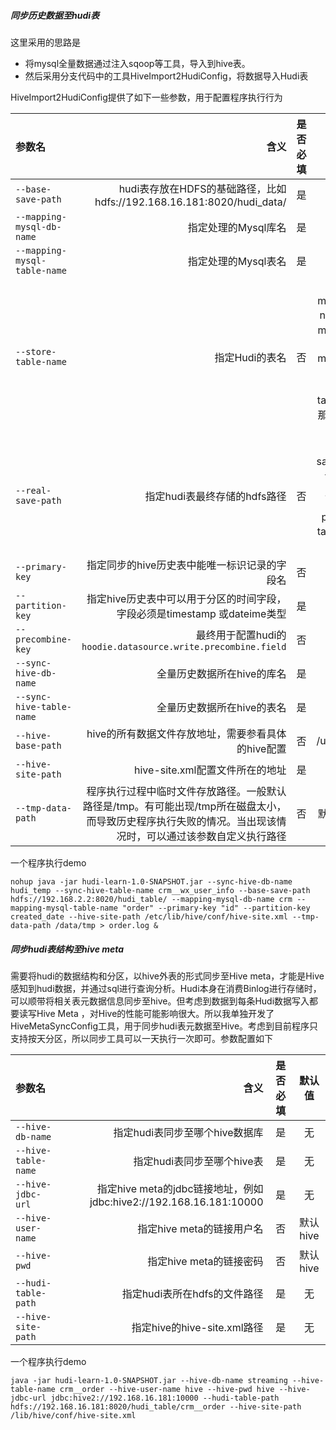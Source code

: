 
##### 同步历史数据至hudi表
这里采用的思路是
- 将mysql全量数据通过注入sqoop等工具，导入到hive表。
- 然后采用分支代码中的工具HiveImport2HudiConfig，将数据导入Hudi表

HiveImport2HudiConfig提供了如下一些参数，用于配置程序执行行为

| 参数名      |     含义 |   是否必填   |默认值|
| :-------- | --------:| :------: | :------: |
| `--base-save-path`|   hudi表存放在HDFS的基础路径，比如hdfs://192.168.16.181:8020/hudi_data/|  是|无|
| `--mapping-mysql-db-name`|   指定处理的Mysql库名|  是|无|
| `--mapping-mysql-table-name`|   指定处理的Mysql表名|  是|无|
| `--store-table-name`|   指定Hudi的表名|  否|默认会根据--mapping-mysql-db-name和--mapping-mysql-table-name自动生成。假设--mapping-mysql-db-name 为crm，--mapping-mysql-table-name为order。那么最终的hudi表名为crm__order|
| `--real-save-path`|  指定hudi表最终存储的hdfs路径|  否|默认根据--base-save-path和--store-table-name自动生成，生成格式为'--base-save-path'+'/'+'--store-table-name' ，推荐默认|
| `--primary-key`|  指定同步的hive历史表中能唯一标识记录的字段名|  否|默认id|
| `--partition-key`|  指定hive历史表中可以用于分区的时间字段，字段必须是timestamp 或dateime类型|  是|无|
| `--precombine-key`|  最终用于配置hudi的`hoodie.datasource.write.precombine.field`|  否|默认id|
| `--sync-hive-db-name`|  全量历史数据所在hive的库名|  是|无|
| `--sync-hive-table-name`| 全量历史数据所在hive的表名|  是|无|
| `--hive-base-path`|  hive的所有数据文件存放地址，需要参看具体的hive配置|  否|/user/hive/warehouse|
| `--hive-site-path`| hive-site.xml配置文件所在的地址| 是|无|
| `--tmp-data-path`|  程序执行过程中临时文件存放路径。一般默认路径是/tmp。有可能出现/tmp所在磁盘太小，而导致历史程序执行失败的情况。当出现该情况时，可以通过该参数自定义执行路径|  否|默认操作系统临时目录|

一个程序执行demo

```
nohup java -jar hudi-learn-1.0-SNAPSHOT.jar --sync-hive-db-name hudi_temp --sync-hive-table-name crm__wx_user_info --base-save-path hdfs://192.168.2.2:8020/hudi_table/ --mapping-mysql-db-name crm --mapping-mysql-table-name "order" --primary-key "id" --partition-key created_date --hive-site-path /etc/lib/hive/conf/hive-site.xml --tmp-data-path /data/tmp > order.log &
```


##### 同步hudi表结构至hive meta
需要将hudi的数据结构和分区，以hive外表的形式同步至Hive meta，才能是Hive感知到hudi数据，并通过sql进行查询分析。Hudi本身在消费Binlog进行存储时，可以顺带将相关表元数据信息同步至hive。但考虑到数据到每条Hudi数据写入都要读写Hive Meta ，对Hive的性能可能影响很大。所以我单独开发了HiveMetaSyncConfig工具，用于同步hudi表元数据至Hive。考虑到目前程序只支持按天分区，所以同步工具可以一天执行一次即可。参数配置如下

| 参数名      |     含义 |   是否必填   |默认值|
| :-------- | --------:| :------: |:------: |
| `--hive-db-name`|   指定hudi表同步至哪个hive数据库|  是| 无  |
| `--hive-table-name`|   指定hudi表同步至哪个hive表 |  是  |无  |
| `--hive-jdbc-url`|   指定hive meta的jdbc链接地址，例如jdbc:hive2://192.168.16.181:10000|  是|无  |
| `--hive-user-name`|   指定hive meta的链接用户名|  否  |默认hive |
| `--hive-pwd`|   指定hive meta的链接密码 |  否  |默认hive  |
| `--hudi-table-path`|   指定hudi表所在hdfs的文件路径|  是  |无  |
| `--hive-site-path`|   指定hive的hive-site.xml路径| 是  |无  |

一个程序执行demo

```
java -jar hudi-learn-1.0-SNAPSHOT.jar --hive-db-name streaming --hive-table-name crm__order --hive-user-name hive --hive-pwd hive --hive-jdbc-url jdbc:hive2://192.168.16.181:10000 --hudi-table-path hdfs://192.168.16.181:8020/hudi_table/crm__order --hive-site-path /lib/hive/conf/hive-site.xml
```
